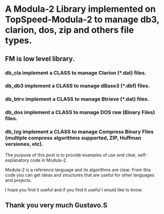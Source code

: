 # A Modula-2 Library implemented on TopSpeed-Modula-2 to manage db3, clarion, dos, zip and others file types.

## FM is low level library.

### db_cla implement a CLASS to manage Clarion (*.dat) files.
### db_db3 implement a CLASS to manage dBase3 (*.dbf) files.
### db_btrv implement a CLASS to manage Btrieve (*.dat) files.
### db_dos implement a CLASS to manage DOS raw (Binary Files) files.
### db_lzg implement a CLASS to manage Compress Binary Files (multiple compress algorithms supported, ZIP, Huffman versiones, etc).

The purpose of this post is to provide examples of use and clear, self-explanatory code in Modula-2.

Modula-2 is a reference language and its algorithms are clear. From this code you can get ideas and structures that are useful for other languages ​​and projects.

I hope you find it useful and if you find it useful I would like to know.

## Thank you very much Gustavo.S
